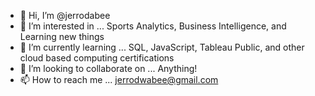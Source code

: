 - 👋 Hi, I’m @jerrodabee
- 👀 I’m interested in ... Sports Analytics, Business Intelligence, and Learning new things
- 🌱 I’m currently learning ... SQL, JavaScript, Tableau Public, and other cloud based computing certifications
- 💞️ I’m looking to collaborate on ... Anything!
- 📫 How to reach me ... jerrodwabee@gmail.com

<!---
jerrodabee/jerrodabee is a ✨ special ✨ repository because its `README.md` (this file) appears on your GitHub profile.
You can click the Preview link to take a look at your changes.
--->
